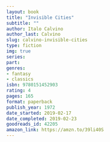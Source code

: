 ```yaml
---
layout: book
title: "Invisible Cities"
subtitle: ""
author: Italo Calvino
author_last: Calvino
slug: calvino-invisible-cities
type: fiction
img: true
series: 
part: 
genres:
- fantasy
- classics
isbn: 9780151452903
rating: 4
pages: 165
format: paperback
publish_year: 1972
date_started: 2019-02-17
date_completed: 2019-02-23
goodreads_id: 42205
amazon_link: https://amzn.to/39li40S
---
```

